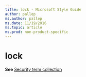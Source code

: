 ```yaml
---
title: lock - Microsoft Style Guide
author: pallep
ms.author: pallep
ms.date: 11/19/2016
ms.topic: article
ms.prod: non-product-specific
---
```


# lock

**See** [Security term collection](/style-guide/a-z-word-list-term-collections/term-collections/security-terms)
